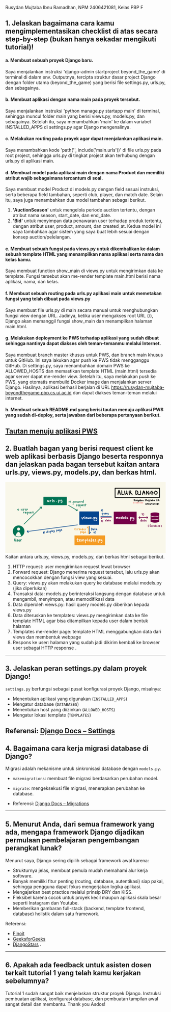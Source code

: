 Rusydan Mujtaba Ibnu Ramadhan,
NPM 2406421081,
Kelas PBP F

## 1. Jelaskan bagaimana cara kamu mengimplementasikan checklist di atas secara step-by-step (bukan hanya sekadar mengikuti tutorial)!
#### a. Membuat sebuah proyek Django baru.
Saya menjalankan instruksi 'django-admin startproject beyond_the_game' di terminal di dalam env. Outputnya, tercipta struktur dasar project Django dengan folder utama (beyond_the_game) yang berisi file settings.py, urls.py, dan sebagainya.

#### b. Membuat aplikasi dengan nama main pada proyek tersebut.
Saya menjalankan instruksi 'python manage.py startapp main' di terminal, sehingga muncul folder main yang berisi views.py, models.py, dan sebagainya. Setelah itu, saya menambahkan 'main' ke dalam variabel INSTALLED_APPS di settings.py agar Django mengenalinya.

#### c. Melakukan routing pada proyek agar dapat menjalankan aplikasi main.
Saya menambahkan kode 'path('', include('main.urls'))' di file urls.py pada root project, sehingga urls.py di tingkat project akan terhubung dengan urls.py di aplikasi main. 

#### d. Membuat model pada aplikasi main dengan nama Product dan memiliki atribut wajib sebagaimana tercantum di soal.
Saya membuat model Product di models.py dengan field sesuai instruksi, serta beberapa field tambahan, seperti club, player, dan match date. Selain itu, saya juga menambahkan dua model tambahan sebagai berikut.
1. **'AuctionSeason'** untuk mengelola periode auction tertentu, dengan atribut nama season, start_date, dan end_date.
2. **'Bid'** untuk menyimpan data penawaran user terhadap produk tertentu, dengan atribut user, product, amount, dan created_at.
Kedua model ini saya tambahkan agar sistem yang saya buat lebih sesuai dengan konsep auction/pelelangan.

#### e. Membuat sebuah fungsi pada views.py untuk dikembalikan ke dalam sebuah template HTML yang menampilkan nama aplikasi serta nama dan kelas kamu.
Saya membuat function show_main di views.py untuk mengirimkan data ke template. Fungsi tersebut akan me-render template main.html berisi nama aplikasi, nama, dan kelas.
   
#### f. Membuat sebuah routing pada urls.py aplikasi main untuk memetakan fungsi yang telah dibuat pada views.py
Saya membuat file urls.py di main secara manual untuk menghubungkan fungsi view dengan URL. Jadinya, ketika user mengakses root URL (/), Django akan memanggil fungsi show_main dan menampilkan halaman main.html.

#### g. Melakukan deployment ke PWS terhadap aplikasi yang sudah dibuat sehingga nantinya dapat diakses oleh teman-temanmu melalui Internet.
Saya membuat branch master khusus untuk PWS, dan branch main khusus untuk GitHub. Ini saya lakukan agar push ke PWS tidak mengganggu GitHub. Di settings.py, saya menambahkan domain PWS ke ALLOWED_HOSTS dan memastikan template HTML (main.html) tersedia agar server dapat me-render view. Setelah itu, saya melakukan push ke PWS, yang otomatis membuild Docker image dan menjalankan server Django. Hasilnya, aplikasi berhasil berjalan di URL https://rusydan-mujtaba-beyondthegame.pbp.cs.ui.ac.id dan dapat diakses teman-teman melalui internet.

#### h. Membuat sebuah README.md yang berisi tautan menuju aplikasi PWS yang sudah di-deploy, serta jawaban dari beberapa pertanyaan berikut.
[Tautan menuju aplikasi PWS](https://rusydan-mujtaba-beyondthegame.pbp.cs.ui.ac.id/)
---

## 2. Buatlah bagan yang berisi request client ke web aplikasi berbasis Django beserta responnya dan jelaskan pada bagan tersebut kaitan antara urls.py, views.py, models.py, dan berkas html.
![Bagan Alur Django](images/alur-django.jpg)
Kaitan antara urls.py, views.py, models.py, dan berkas html sebagai berikut.
1. HTTP request: user mengirimkan request lewat browser
2. Forward request: Django menerima request tersebut, lalu urls.py akan mencocokkan dengan fungsi view yang sesuai.
3. Query: views.py akan melakukan query ke database melalui models.py (jika diperlukan)
4. Transaksi data: models.py berinteraksi langsung dengan database untuk mengambil, menyimpan, atau memodifikasi data
5. Data diperoleh views.py: hasil query models.py diberikan kepada views.py
6. Data diteruskan ke templates: views.py mengirimkan data ke file template HTML agar bisa ditampilkan kepada user dalam bentuk halaman
7. Templates me-render page: template HTML menggabungkan data dari views dan membentuk webpage
8. Respons ke user: halaman yang sudah jadi dikirim kembali ke browser user sebagai HTTP response
.
---

## 3. Jelaskan peran settings.py dalam proyek Django!
`settings.py` berfungsi sebagai pusat konfigurasi proyek Django, misalnya:  
- Menentukan aplikasi yang digunakan (`INSTALLED_APPS`)  
- Mengatur database (`DATABASES`)  
- Menentukan host yang diizinkan (`ALLOWED_HOSTS`)  
- Mengatur lokasi template (`TEMPLATES`) 

Referensi: [Django Docs – Settings](https://docs.djangoproject.com/en/5.2/topics/settings)
---

## 4. Bagaimana cara kerja migrasi database di Django?
Migrasi adalah mekanisme untuk sinkronisasi database dengan `models.py`.  
- `makemigrations`: membuat file migrasi berdasarkan perubahan model.  
- `migrate`: mengeksekusi file migrasi, menerapkan perubahan ke database.  

- Referensi: [Django Docs – Migrations](https://docs.djangoproject.com/en/5.2/topics/migrations)
---

## 5. Menurut Anda, dari semua framework yang ada, mengapa framework Django dijadikan permulaan pembelajaran pengembangan perangkat lunak?
Menurut saya, Django sering dipilih sebagai framework awal karena:  
- Strukturnya jelas, membuat pemula mudah memahami alur kerja software.  
- Banyak memiliki fitur penting (routing, database, autentikasi) siap pakai, sehingga pengguna dapat fokus mengerjakan logika aplikasi.  
- Mengajarkan best practice melalui prinsip DRY dan KISS.  
- Fleksibel karena cocok untuk proyek kecil maupun aplikasi skala besar seperti Instagram dan Youtube.  
- Memberikan gambaran full-stack (backend, template frontend, database) holistik dalam satu framework.  

Referensi:  
- [Finoit](https://www.finoit.com/blog/choose-django-framework-for-web-development)  
- [GeeksforGeeks](https://www.geeksforgeeks.org/blogs/why-django-framework-is-best-for-web-development)  
- [DjangoStars](https://djangostars.com/blog/top-14-pros-using-django-web-development)
. 
--- 

## 6. Apakah ada feedback untuk asisten dosen terkait tutorial 1 yang telah kamu kerjakan sebelumnya?
Tutorial 1 sudah sangat baik menjelaskan struktur proyek Django. Instruksi pembuatan aplikasi, konfigurasi database, dan pembuatan tampilan awal sangat detail dan membantu. Thank you Asdos!